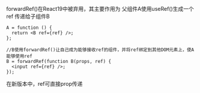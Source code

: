 forwardRef()在React19中被弃用，其主要作用为
父组件A使用useRef()生成一个ref
传递给子组件B

```tsx
A = function () {
  return <B ref={ref} />;
};

//B使用forwardRef()让自己成为能够接收ref的组件，并将ref绑定到其他DOM元素上，使A能够使用ref
B = forwardRef(function B(props, ref) {
  <input ref={ref} />;
});
```

在新版本中，ref可直接prop传递
